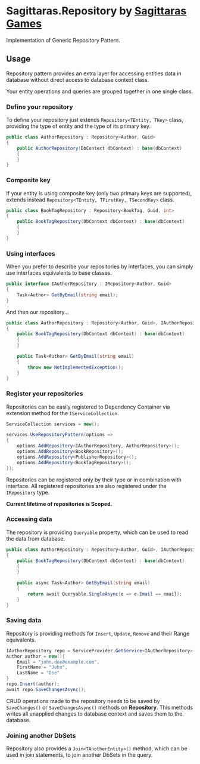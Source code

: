 ﻿# Sagittaras.Repository by [Sagittaras Games](https://github.com/sagittaras)

Implementation of Generic Repository Pattern.

## Usage

Repository pattern provides an extra layer for accessing entities data in database without direct access
to database context class.

Your entity operations and queries are grouped together in one single class.

### Define your repository

To define your repository just extends `Repository<TEntity, TKey>` class, providing the type of entity
and the type of its primary key.

```csharp
public class AuthorRepository : Repository<Author, Guid>
{
    public AuthorRepository(DbContext dbContext) : base(dbContext)
    {
    }
}
```

### Composite key

If your entity is using composite key (only two primary keys are supported), extends instead `Repository<TEntity, TFirstKey, TSecondKey>`
class.

```csharp
public class BookTagRepository : Repository<BookTag, Guid, int>
{
    public BookTagRepository(DbContext dbContext) : base(dbContext)
    {
    }
}
```

### Using interfaces

When you prefer to describe your repositories by interfaces, you can simply use interfaces equivalents to base classes.

```csharp
public interface IAuthorRepository : IRepository<Author, Guid>
{
    Task<Author> GetByEmail(string email);
}
```

And then our repository...

```csharp
public class AuthorRepository : Repository<Author, Guid>, IAuthorRepository 
{
    public BookTagRepository(DbContext dbContext) : base(dbContext)
    {
    }
    
    public Task<Author> GetByEmail(string email) 
    {
        throw new NotImplementedException();
    }
}
```

### Register your repositories

Repositories can be easily registered to Dependency Container via extension method for the `IServiceCollection`.

```csharp
ServiceCollection services = new();

services.UseRepositoryPattern(options =>
{
    options.AddRepository<IAuthorRepository, AuthorRepository>();
    options.AddRepository<BookRepository>();
    options.AddRepository<PublisherRepository>();
    options.AddRepository<BookTagRepository>();
});
```

Repositories can be registered only by their type or in combination with interface. All registered repositories
are also registered under the `IRepository` type.

**Current lifetime of repositories is Scoped.**

### Accessing data

The repository is providing `Queryable` property, which can be used to read the data from database.

```csharp
public class AuthorRepository : Repository<Author, Guid>, IAuthorRepository 
{
    public BookTagRepository(DbContext dbContext) : base(dbContext)
    {
    }
    
    public async Task<Author> GetByEmail(string email) 
    {
        return await Queryable.SingleAsync(e => e.Email == email);
    }
}
```

### Saving data

Repository is providing methods for `Insert`, `Update`, `Remove` and their Range equivalents.

```csharp
IAuthorRepository repo = ServiceProvider.GetService<IAuthorRepository>();
Author author = new(){
    Email = "john.doe@example.com",
    FirstName = "John",
    LastName = "Doe"
}
repo.Insert(author);
await repo.SaveChangesAsync();
```

CRUD operations made to the repository needs to be saved by `SaveChanges()` or `SaveChangesAsync()` methods on
**Repository**. This methods writes all unapplied changes to database context and saves them to the database.

### Joining another DbSets

Repository also provides a `Join<TAnotherEntity>()` method, which can be used in join statements, to join another
DbSets in the query.